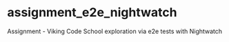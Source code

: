 # assignment_e2e_nightwatch
Assignment - Viking Code School exploration via e2e tests with Nightwatch
